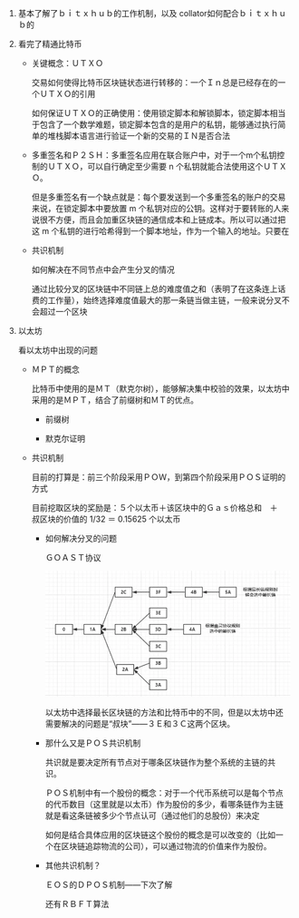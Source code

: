 1. 基本了解了ｂｉｔｘｈｕｂ的工作机制，以及 collator如何配合ｂｉｔｘｈｕｂ的

2. 看完了精通比特币

   - 关键概念：ＵＴＸＯ

     交易如何使得比特币区块链状态进行转移的：一个Ｉｎ总是已经存在的一个ＵＴＸＯ的引用

     如何保证ＵＴＸＯ的正确使用：使用锁定脚本和解锁脚本，锁定脚本相当于包含了一个数学难题，锁定脚本包含的是用户的私钥，能够通过执行简单的堆栈脚本语言进行验证一个新的交易的ＩＮ是否合法

   - 多重签名和Ｐ２ＳＨ：多重签名应用在联合账户中，对于一个m个私钥控制的ＵＴＸＯ，可以自行确定至少需要 n 个私钥就能合法使用这个ＵＴＸＯ。

     但是多重签名有一个缺点就是：每个要发送到一个多重签名的账户的交易来说，在锁定脚本中要放置 m 个私钥对应的公钥。这样对于要转账的人来说很不方便，而且会加重区块链的通信成本和上链成本。所以可以通过把这 m 个私钥的进行哈希得到一个脚本地址，作为一个输入的地址。只要在

   - 共识机制

     如何解决在不同节点中会产生分叉的情况

     通过比较分叉的区块链中不同链上总的难度值之和（表明了在这条连上话费的工作量），始终选择难度值最大的那一条链当做主链，一般来说分叉不会超过一个区块

3. 以太坊

   看以太坊中出现的问题

   - ＭＰＴ的概念

     比特币中使用的是ＭＴ（默克尔树），能够解决集中校验的效果，以太坊中采用的是ＭＰＴ，结合了前缀树和ＭＴ的优点。

     - 前缀树

     - 默克尔证明

   - 共识机制

     目前的打算是：前三个阶段采用ＰＯＷ，到第四个阶段采用ＰＯＳ证明的方式

     目前挖取区块的奖励是：５个以太币＋该区块中的Ｇａｓ价格总和　＋　叔区块的价值的 1/32 ＝ 0.15625 个以太币

     * 如何解决分叉的问题

       ＧＯＡＳＴ协议

       ![](Ghost.png)

       以太坊中选择最长区块链的方法和比特币中的不同，但是以太坊中还需要解决的问题是“叔块”——３Ｅ和３Ｃ这两个区块。

     * 那什么又是ＰＯＳ共识机制

       共识就是要决定所有节点对于哪条区块链作为整个系统的主链的共识。

       ＰＯＳ机制中有一个股份的概念：对于一个代币系统可以是每个节点的代币数目（这里就是以太币）作为股份的多少，看哪条链作为主链就是看这条链被多少个节点认可（通过他们的总股份）来决定

       如何是结合具体应用的区块链这个股份的概念是可以改变的（比如一个在区块链追踪物流的公司），可以通过物流的价值来作为股份。

     * 其他共识机制？

       ＥＯＳ的ＤＰＯＳ机制——下次了解

       还有ＲＢＦＴ算法